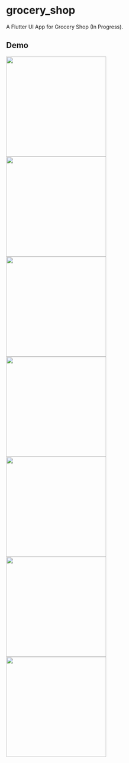 # grocery_shop

A Flutter UI App for Grocery Shop (In Progress).

## Demo

<img src="https://user-images.githubusercontent.com/69325037/120928196-ebbf7100-c6e3-11eb-9a4a-d297e75f8b28.jpeg" width="270"/> <img src="https://user-images.githubusercontent.com/69325037/120928189-e530f980-c6e3-11eb-97a6-4e850809b20e.jpeg" width="270"/> <img src="https://user-images.githubusercontent.com/69325037/120928178-db0efb00-c6e3-11eb-88bb-e658d4a77f8a.jpeg" width="270"/> <img src="https://user-images.githubusercontent.com/69325037/120928168-d2b6c000-c6e3-11eb-91fa-17a79c27e62c.jpeg" width="270"/> <img src="https://user-images.githubusercontent.com/69325037/120928316-7a33f280-c6e4-11eb-8c13-41917344d950.jpeg" width="270"/> <img src="https://user-images.githubusercontent.com/69325037/120928160-cb8fb200-c6e3-11eb-935c-0267dc16fa70.jpeg" width="270"/> <img src="https://user-images.githubusercontent.com/69325037/120928156-c6cafe00-c6e3-11eb-97e0-11fecc4bc758.jpeg" width="270"/> 


